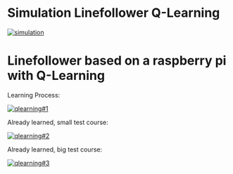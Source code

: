 # Simulation Linefollower Q-Learning

[![simulation](http://img.youtube.com/vi/w_dUo_K5RM4/0.jpg)](https://www.youtube.com/watch?v=w_dUo_K5RM4)

# Linefollower based on a raspberry pi with Q-Learning

Learning Process:

[![qlearning#1](http://img.youtube.com/vi/k1Fz0HDTMH0/0.jpg)](https://www.youtube.com/watch?v=k1Fz0HDTMH0)

Already learned, small test course:

[![qlearning#2](http://img.youtube.com/vi/-Xjh3J9O2Fg/0.jpg)](https://www.youtube.com/watch?v=-Xjh3J9O2Fg)

Already learned, big test course:

[![qlearning#3](http://img.youtube.com/vi/gvqk98M4y_8/0.jpg)](https://www.youtube.com/watch?v=gvqk98M4y_8)
